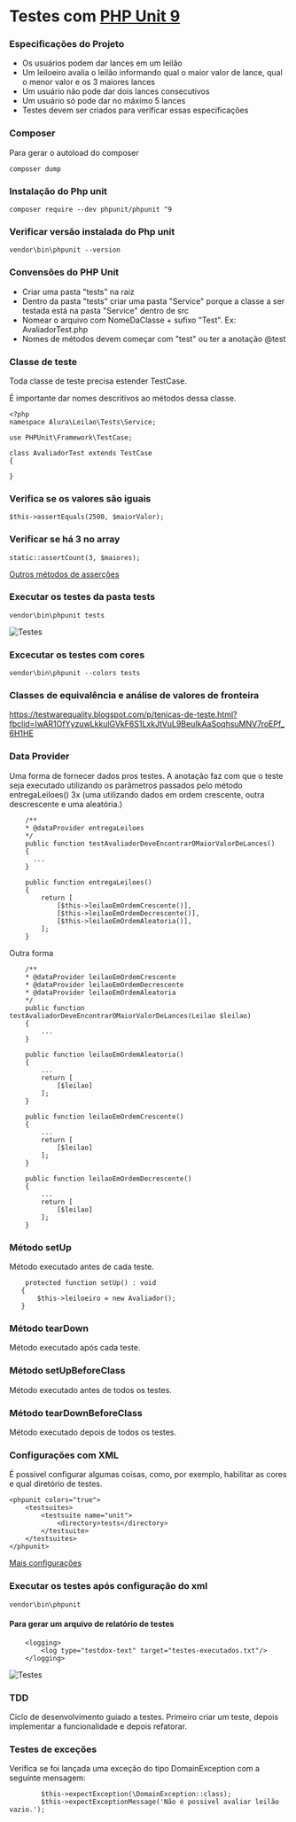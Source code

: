 # Testes com [PHP Unit 9](https://phpunit.de)

### Especificações do Projeto
- Os usuários podem dar lances em um leilão
- Um leiloeiro avalia o leilão informando qual o maior valor de lance, qual o menor valor e os 3 maiores lances
- Um usuário não pode dar dois lances consecutivos
- Um usuário só pode dar no máximo 5 lances
- Testes devem ser criados para verificar essas especificações

### Composer
Para gerar o autoload do composer
```
composer dump
```

### Instalação do Php unit
```
composer require --dev phpunit/phpunit ^9
```

### Verificar versão instalada do Php unit
```
vendor\bin\phpunit --version
```

### Convensões do PHP Unit
- Criar uma pasta "tests" na raiz
- Dentro da pasta "tests" criar uma pasta "Service" porque a classe a ser testada está na pasta "Service" dentro de src
- Nomear o arquivo com NomeDaClasse + sufixo "Test". Ex: AvaliadorTest.php
- Nomes de métodos devem começar com "test" ou ter a anotação @test

### Classe de teste

Toda classe de teste precisa estender TestCase. 

É importante dar nomes descritivos ao métodos dessa classe. 

```
<?php
namespace Alura\Leilao\Tests\Service;

use PHPUnit\Framework\TestCase;

class AvaliadorTest extends TestCase
{

}
```

### Verifica se os valores são iguais
```
$this->assertEquals(2500, $maiorValor);
```

### Verificar se há 3 no array
```
static::assertCount(3, $maiores);
```

[Outros métodos de asserções](https://phpunit.readthedocs.io/en/8.5/assertions.html)

### Executar os testes da pasta tests
```
vendor\bin\phpunit tests
```

![[Testes](https://github.com/DaniPoletto/testes-com-php-unit/blob/main/img/testes2.jpg)](https://github.com/DaniPoletto/testes-com-php-unit/blob/main/testes2.jpg)

### Excecutar os testes com cores
```
vendor\bin\phpunit --colors tests
```

### Classes de equivalência e análise de valores de fronteira
https://testwarequality.blogspot.com/p/tenicas-de-teste.html?fbclid=IwAR1OfYyzuwLkkulGVkF6S1LxkJtVuL9BeuIkAaSoqhsuMNV7roEPf_6H1HE

### Data Provider
Uma forma de fornecer dados pros testes. A anotação faz com que o teste seja executado utilizando os parâmetros passados pelo método entregaLeiloes() 3x (uma utilizando dados em ordem crescente, outra descrescente e uma aleatória.) 

```
    /** 
    * @dataProvider entregaLeiloes
    */
    public function testAvaliadorDeveEncontrarOMaiorValorDeLances()
    {
      ...
    }
    
    public function entregaLeiloes()
    {
        return [
            [$this->leilaoEmOrdemCrescente()],
            [$this->leilaoEmOrdemDecrescente()],
            [$this->leilaoEmOrdemAleatoria()],
        ];
    }
```

Outra forma
```
    /** 
    * @dataProvider leilaoEmOrdemCrescente
    * @dataProvider leilaoEmOrdemDecrescente
    * @dataProvider leilaoEmOrdemAleatoria
    */
    public function testAvaliadorDeveEncontrarOMaiorValorDeLances(Leilao $leilao)
    {
        ...
    }
    
    public function leilaoEmOrdemAleatoria()
    {
        ...
        return [
            [$leilao]
        ];
    }
    
    public function leilaoEmOrdemCrescente()
    {
        ...
        return [
            [$leilao]
        ];
    }
    
    public function leilaoEmOrdemDecrescente()
    {
        ...
        return [
            [$leilao]
        ];
    }
 ```
 
 ### Método setUp
 Método executado antes de cada teste.
 ```
     protected function setUp() : void
    {
        $this->leiloeiro = new Avaliador();
    }
```

### Método tearDown
Método executado após cada teste.

### Método setUpBeforeClass
Método executado antes de todos os testes. 

### Método tearDownBeforeClass
Método executado depois de todos os testes.

### Configurações com XML
É possivel configurar algumas coisas, como, por exemplo, habilitar as cores e qual diretório de testes.

```
<phpunit colors="true">
    <testsuites>
        <testsuite name="unit">
            <directory>tests</directory>
        </testsuite>
    </testsuites>
</phpunit>
```
[Mais configurações](https://phpunit.readthedocs.io/en/9.5/configuration.html)

### Executar os testes após configuração do xml
```
vendor\bin\phpunit
```

#### Para gerar um arquivo de relatório de testes
```
    <logging>
        <log type="testdox-text" target="testes-executados.txt"/>
    </logging>
```

![[Testes](https://github.com/DaniPoletto/testes-com-php-unit/blob/main/img/testes.jpg)](https://github.com/DaniPoletto/testes-com-php-unit/blob/main/testes.jpg)

### TDD
Ciclo de desenvolvimento guiado a testes. 
Primeiro criar um teste, depois implementar a funcionalidade e depois refatorar. 

### Testes de exceções
Verifica se foi lançada uma exceção do tipo DomainException com a seguinte mensagem:
```
        $this->expectException(\DomainException::class);
        $this->expectExceptionMessage('Não é possivel avaliar leilão vazio.');
```


 





